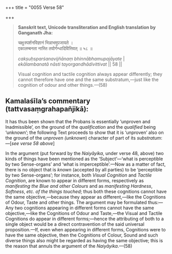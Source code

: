 +++
title = "0055 Verse 58"

+++
> **Sanskrit text, Unicode transliteration and English translation by Ganganath Jha:** 
>
> चक्षुःस्पर्शनविज्ञानं भिन्नाभमुपजायते ।  
> एकालम्बनता नास्ति तयोर्गन्धादिवित्तिवत् ॥ ५८ ॥ 
>
> *cakṣuḥsparśanavijñānaṃ bhinnābhamupajāyate* \|  
> *ekālambanatā nāsti tayorgandhādivittivat* \|\| 58 \|\| 
>
> Visual cognition and tactile cognition always appear differently; they cannot therefore have one and the same substratum,—just like the cognition of odour and other things.—(58)



## Kamalaśīla’s commentary (tattvasaṃgrahapañjikā):

It has thus been shown that the Probans is essentially ‘unproven and Inadmissible’, on the ground of the *qualification* and the *qualified* being ‘unknown’; the following Text proceeds to show that it is ‘unproven’ also on the ground of the *unproven (unknown*) character of part of its *substratum*:—[*see verse 58 above*]

In the argument (put forward by the *Naiyāyika*, under verse 48, above) two kinds of things have been mentioned as the ‘Subject’—‘what is perceptible by two Sense-organs’ and ‘what is imperceptible’.—Now as a matter of fact, there is no object that is *known* (accepted by all parties) to be ‘perceptible by two Sense-organs’; for instance, both *Visual Cognition* and *Tactile Cognition*, are known to appear in different forms, respectively as *manifesting the Blue and other Colours* and as *manifesting Hardness*, *Softness*, *etc. of the things touched*; thus both these cognitions cannot have the same objective,—because they appear as different,—like the Cognitions of Odour, Taste and other things. The argument may be formulated thus:—Any two cognitions appearing in different forms cannot have the same objective,—like the Cognitions of Odour and Taste,—the Visual and Tactile Cognitions do appear in different forms;—hence the attributing of both to a single object would be a direct contravention of the said universal proposition.—If, even when appearing in different forms, Cognitions were to have the same objective, then the Cognitions of Colour, Sound and such diverse things also might be regarded as having the same objective; this is the reason that annuls the argument of the *Naiyāyika*.—(58)


